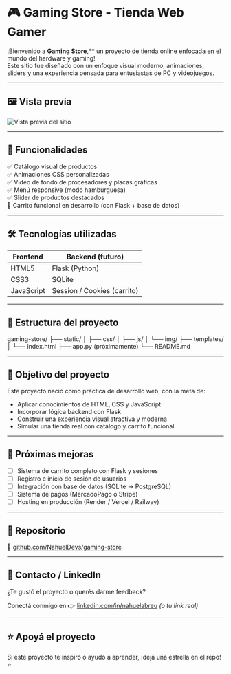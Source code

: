 # 🎮 Gaming Store - Tienda Web Gamer

¡Bienvenido a **Gaming Store**,** un proyecto de tienda online enfocada en el mundo del hardware y gaming!  
Este sitio fue diseñado con un enfoque visual moderno, animaciones, sliders y una experiencia pensada para entusiastas de PC y videojuegos.

---

## 🖼️ Vista previa

![Vista previa del sitio](https://nahueldevs.github.io/gaming-store/) <!-- Cambia esto por tu captura real -->

---

## 🚀 Funcionalidades

✅ Catálogo visual de productos  
✅ Animaciones CSS personalizadas  
✅ Video de fondo de procesadores y placas gráficas  
✅ Menú responsive (modo hamburguesa)  
✅ Slider de productos destacados  
🚧 Carrito funcional en desarrollo (con Flask + base de datos)

---

## 🛠️ Tecnologías utilizadas

| Frontend     | Backend (futuro) |
|--------------|------------------|
| HTML5        | Flask (Python)   |
| CSS3         | SQLite           |
| JavaScript   | Session / Cookies (carrito) |

---

## 📁 Estructura del proyecto
gaming-store/
├── static/
│ ├── css/
│ ├── js/
│ └── img/
├── templates/
│ └── index.html
├── app.py (próximamente)
└── README.md

---

## 🎯 Objetivo del proyecto

Este proyecto nació como práctica de desarrollo web, con la meta de:
- Aplicar conocimientos de HTML, CSS y JavaScript
- Incorporar lógica backend con Flask
- Construir una experiencia visual atractiva y moderna
- Simular una tienda real con catálogo y carrito funcional

---

## 🔮 Próximas mejoras

- [ ] Sistema de carrito completo con Flask y sesiones
- [ ] Registro e inicio de sesión de usuarios
- [ ] Integración con base de datos (SQLite → PostgreSQL)
- [ ] Sistema de pagos (MercadoPago o Stripe)
- [ ] Hosting en producción (Render / Vercel / Railway)

---

## 📌 Repositorio

🔗 [github.com/NahuelDevs/gaming-store](https://github.com/NahuelDevs/gaming-store)

---

## 📲 Contacto / LinkedIn

¿Te gustó el proyecto o querés darme feedback?

Conectá conmigo en 👉 [linkedin.com/in/nahuelabreu](https://www.linkedin.com/in/nahuelabreu) *(o tu link real)*

---

## ⭐ Apoyá el proyecto

Si este proyecto te inspiró o ayudó a aprender, ¡dejá una estrella en el repo! ⭐
